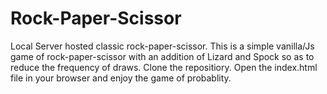 # Rock-Paper-Scissor
Local Server hosted classic rock-paper-scissor.
This is a simple vanilla/Js game of rock-paper-scissor with an addition of Lizard and Spock so as to reduce the frequency of draws.
Clone the repositiory. Open the index.html file in your browser and enjoy the game of probablity.
